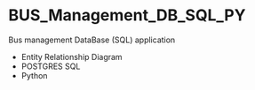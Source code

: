 # BUS_Management_DB_SQL_PY

Bus management DataBase (SQL) application 

  - Entity Relationship Diagram 
  - POSTGRES SQL
  - Python 
